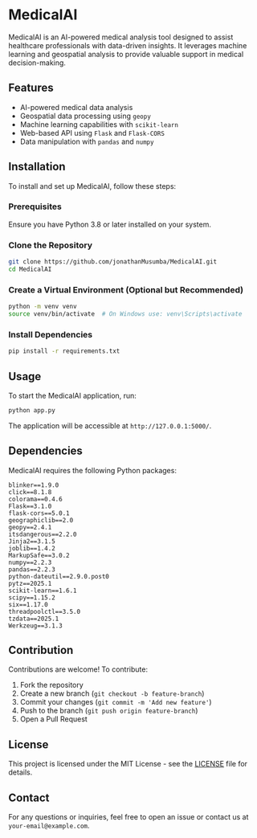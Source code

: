 # MedicalAI

MedicalAI is an AI-powered medical analysis tool designed to assist healthcare professionals with data-driven insights. It leverages machine learning and geospatial analysis to provide valuable support in medical decision-making.

## Features
- AI-powered medical data analysis
- Geospatial data processing using `geopy`
- Machine learning capabilities with `scikit-learn`
- Web-based API using `Flask` and `Flask-CORS`
- Data manipulation with `pandas` and `numpy`

## Installation
To install and set up MedicalAI, follow these steps:

### Prerequisites
Ensure you have Python 3.8 or later installed on your system.

### Clone the Repository
```bash
git clone https://github.com/jonathanMusumba/MedicalAI.git
cd MedicalAI
```

### Create a Virtual Environment (Optional but Recommended)
```bash
python -m venv venv
source venv/bin/activate  # On Windows use: venv\Scripts\activate
```

### Install Dependencies
```bash
pip install -r requirements.txt
```

## Usage
To start the MedicalAI application, run:
```bash
python app.py
```
The application will be accessible at `http://127.0.0.1:5000/`.

## Dependencies
MedicalAI requires the following Python packages:
```
blinker==1.9.0
click==8.1.8
colorama==0.4.6
Flask==3.1.0
flask-cors==5.0.1
geographiclib==2.0
geopy==2.4.1
itsdangerous==2.2.0
Jinja2==3.1.5
joblib==1.4.2
MarkupSafe==3.0.2
numpy==2.2.3
pandas==2.2.3
python-dateutil==2.9.0.post0
pytz==2025.1
scikit-learn==1.6.1
scipy==1.15.2
six==1.17.0
threadpoolctl==3.5.0
tzdata==2025.1
Werkzeug==3.1.3
```

## Contribution
Contributions are welcome! To contribute:
1. Fork the repository
2. Create a new branch (`git checkout -b feature-branch`)
3. Commit your changes (`git commit -m 'Add new feature'`)
4. Push to the branch (`git push origin feature-branch`)
5. Open a Pull Request

## License
This project is licensed under the MIT License - see the [LICENSE](LICENSE) file for details.

## Contact
For any questions or inquiries, feel free to open an issue or contact us at `your-email@example.com`.


